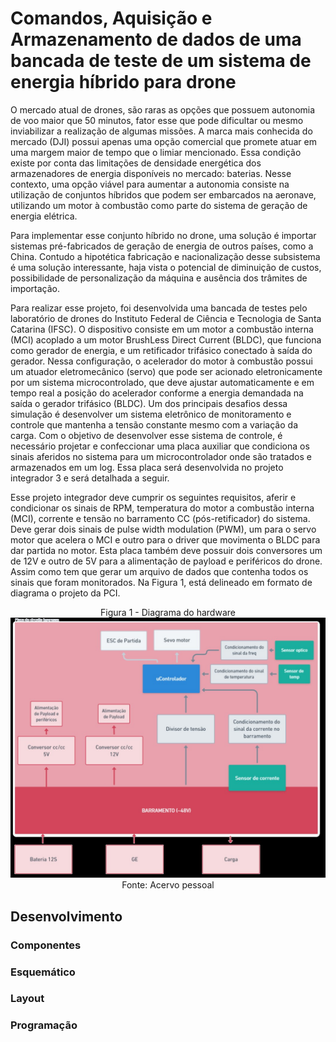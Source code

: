 # Comandos, Aquisição e Armazenamento de dados de uma bancada de teste de um sistema de energia híbrido para drone

<p class="text-info recuo">
O mercado atual de drones, são raras as opções que possuem autonomia de voo maior que 50 minutos, fator esse que pode dificultar ou mesmo inviabilizar a realização de algumas missões. A marca mais conhecida do mercado (DJI) possui apenas uma opção comercial que promete atuar em uma margem maior de tempo que o limiar mencionado. Essa condição existe por conta das limitações de densidade energética dos armazenadores de energia disponíveis no mercado: baterias. Nesse contexto, uma opção viável para aumentar a autonomia consiste na utilização de conjuntos híbridos que podem ser embarcados na aeronave, utilizando um motor à combustão como parte do sistema de geração de energia elétrica.
</p>
<p class="text-info recuo">
Para implementar esse conjunto híbrido no drone, uma solução é importar sistemas pré-fabricados de geração de energia de outros países, como a China. Contudo a hipotética fabricação e nacionalização desse subsistema é uma solução interessante, haja vista o potencial de diminuição de custos, possibilidade de personalização da máquina e ausência dos trâmites de importação.
</p>

<p class="text-info recuo">
Para realizar esse projeto, foi desenvolvida uma bancada de testes pelo laboratório de drones do Instituto Federal de Ciência e Tecnologia de Santa Catarina (IFSC). O dispositivo consiste em um motor a combustão interna (MCI) acoplado a um motor BrushLess Direct Current (BLDC), que funciona como gerador de energia, e um retificador trifásico conectado à saída do gerador. Nessa configuração, o acelerador do motor à combustão possui um atuador eletromecânico (servo) que pode ser acionado eletronicamente por um sistema microcontrolado, que deve ajustar automaticamente e em tempo real a posição do acelerador conforme a energia demandada na saída o gerador trifásico (BLDC). Um dos principais desafios dessa simulação é desenvolver um sistema eletrônico de monitoramento e controle que mantenha a tensão constante mesmo com a variação da carga. Com o objetivo de desenvolver esse sistema de controle, é necessário projetar e confeccionar uma placa auxiliar que condiciona os sinais aferidos no sistema para um microcontrolador onde são tratados e armazenados em um log. Essa placa será desenvolvida no projeto integrador 3 e será detalhada a seguir.
</p>

<p class="text-info recuo">
Esse projeto integrador deve cumprir os seguintes requisitos, aferir e condicionar os sinais de RPM, temperatura do motor a combustão interna (MCI), corrente e tensão no barramento CC (pós-retificador) do sistema. Deve gerar dois sinais de pulse width modulation (PWM), um para o servo motor que acelera o MCI e outro para o driver que movimenta o BLDC para dar partida no motor. Esta placa também deve possuir dois conversores um de 12V e outro de 5V para a alimentação de payload e periféricos do drone. Assim como tem que gerar um arquivo de dados que contenha todos os sinais que foram monitorados. Na Figura 1, está delineado em formato de diagrama o projeto da PCI.
</p>
<div align="center">
Figura 1 - Diagrama do hardware
<img src="img/diagrama_hardware.jpg">
<figcaption>Fonte: Acervo pessoal</figcaption>
</div>

## Desenvolvimento
### Componentes

### Esquemático 
### Layout
### Programação

